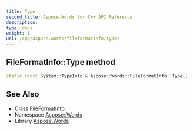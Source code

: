 ```yaml
---
title: Type
second_title: Aspose.Words for C++ API Reference
description: 
type: docs
weight: 1
url: /cpp/aspose.words/fileformatinfo/type/
---
```

## FileFormatInfo::Type method




```cpp
static const System::TypeInfo & Aspose::Words::FileFormatInfo::Type()
```

## See Also

* Class [FileFormatInfo](../)
* Namespace [Aspose::Words](../../)
* Library [Aspose.Words](../../../)
